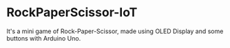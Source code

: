 # RockPaperScissor-IoT
It's a mini game of Rock-Paper-Scissor, made using OLED Display and some buttons with Arduino Uno.
